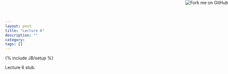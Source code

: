 ```yaml
---
layout: post
title: "Lecture 6"
description: ""
category: 
tags: []
---
```

{% include JB/setup %}

<script type="text/javascript"
  src="http://cdn.mathjax.org/mathjax/latest/MathJax.js?config=TeX-AMS-MML_HTMLorMML">
</script>

<a href="https://github.com/emchristiansen/CSE202/tree/gh-pages/_posts">
  <img style="position: absolute; top: 0; right: 0; border: 0;" src="https://s3.amazonaws.com/github/ribbons/forkme_right_darkblue_121621.png" alt="Fork me on GitHub">
</a>

<!--EDIT BELOW THIS LINE, UNLESS YOU ARE DOING SOMETHING SPECIAL.-->

Lecture 6 stub.
